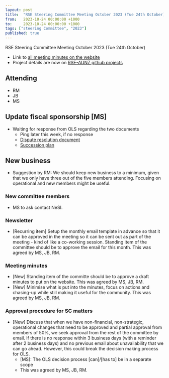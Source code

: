 ```yaml
---
layout: post
title:  "RSE Steering Committee Meeting October 2023 (Tue 24th October)"
from:   2023-10-24 00:00:00 +1000
to:     2023-10-24 00:00:00 +1000
tags: ["steering Committee", "2023"]
published: true
---
```


RSE Steering Committee Meeting October 2023 (Tue 24th October)

- Link to [all meeting minutes on the website](https://rse-aunz.github.io/minutes/)
- Project details are now on [RSE-AUNZ github projects](https://github.com/orgs/rse-aunz/projects/3)

## Attending
* RM
* JB
* MS

## Update fiscal sponsorship [MS]
* Waiting for response from OLS regarding the two documents
    * Ping later this week, if no response
    * [Dispute resolution document](https://hackmd.io/@manodeep/rse-aunz-dispute-resolution)
    * [Succession plan](https://hackmd.io/@manodeep/rse-aunz-succession-plan)

## New business
* Suggestion by RM: We should keep new business to a minimum, given that we only have three out of the five members attending. Focusing on operational and new members might be useful.

### New committee members 
* MS to ask contact NeSI.


### Newsletter
- [Recurring item] Setup the monthly email template in advance so that it can be approved in the meeting so it can be sent out as part of the meeting - kind of like a co-working session. Standing item of the committee should be to approve the email for this month. This was agreed by MS, JB, RM.

### Meeting minutes
- [New] Standing item of the committe should be to approve a draft minutes to put on the website. This was agreed by MS, JB, RM.
- [New] Minimise what is put into the minutes, focus on actions and chasing-up while still making it useful for the community. This was agreed by MS, JB, RM.

### Approval procedure for SC matters
- [New] Discuss that when we have non-financial, non-strategic, operational changes that need to be approved and partial approval from members of 50%, we seek approval from the rest of the committee by email. If there is no response within 3 business days (with a reminder after 2 business days) and no previous email about unavailability that we can go ahead. However, this could break the decision making process for OLS.
    - [MS]: The OLS decision process [can]/[has to] be in a separate scope
    - This was agreed by MS, JB, RM.
